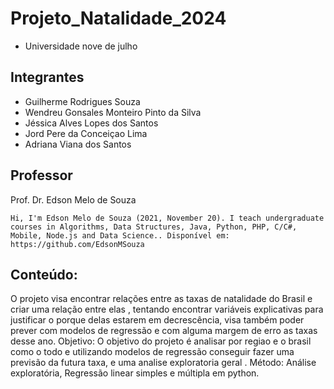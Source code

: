 # Projeto_Natalidade_2024

* Universidade nove de julho



## Integrantes
 

* Guilherme Rodrigues Souza
* Wendreu Gonsales Monteiro Pinto da Silva
* Jéssica Alves Lopes dos Santos
* Jord Pere da Conceiçao Lima
* Adriana Viana dos Santos


## Professor

Prof. Dr. Edson Melo de Souza

```
Hi, I'm Edson Melo de Souza (2021, November 20). I teach undergraduate courses in Algorithms, Data Structures, Java, Python, PHP, C/C#, Mobile, Node.js and Data Science.. Disponível em: https://github.com/EdsonMSouza
```

## Conteúdo:

O projeto visa encontrar relações entre as taxas de natalidade do Brasil e criar
uma relação entre elas , tentando encontrar variáveis explicativas para justificar o porque
delas estarem em decrescência, visa também poder prever com modelos de regressão e com
alguma margem de erro as taxas desse ano. Objetivo: O objetivo do projeto é analisar
por regiao e o brasil como o todo e utilizando modelos de regressão conseguir fazer uma
previsão da futura taxa, e uma analise exploratoria geral . Método: Análise exploratória,
Regressão linear simples e múltipla em python.

